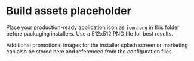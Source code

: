 # Build assets placeholder

Place your production-ready application icon as `icon.png` in this folder before packaging installers. Use a 512x512 PNG file for best results.

Additional promotional images for the installer splash screen or marketing can also be stored here and referenced from the configuration files.
